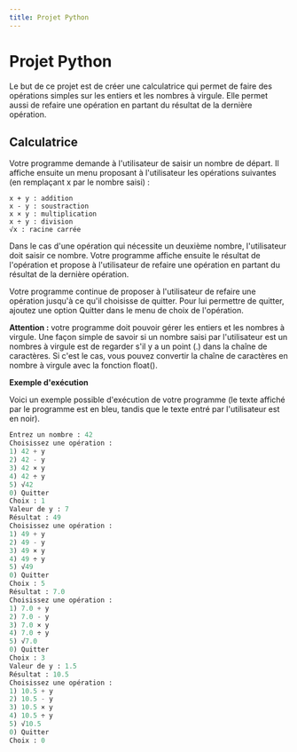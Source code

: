 ```yaml
---
title: Projet Python
---
```


# Projet Python

Le but de ce projet est de créer une calculatrice qui permet de faire des opérations simples sur les entiers et les nombres à virgule. Elle permet aussi de refaire une opération en partant du résultat de la dernière opération.


## Calculatrice 

Votre programme demande à l'utilisateur de saisir un nombre de départ. Il affiche ensuite un menu proposant à l'utilisateur les opérations suivantes (en remplaçant x par le nombre saisi) :

```
x + y : addition
x - y : soustraction
x × y : multiplication
x ÷ y : division
√x : racine carrée
```

Dans le cas d'une opération qui nécessite un deuxième nombre, l'utilisateur doit saisir ce nombre. Votre programme affiche ensuite le résultat de l'opération et propose à l'utilisateur de refaire une opération en partant du résultat de la dernière opération.

Votre programme continue de proposer à l'utilisateur de refaire une opération jusqu'à ce qu'il choisisse de quitter. Pour lui permettre de quitter, ajoutez une option Quitter dans le menu de choix de l'opération.

**Attention :** votre programme doit pouvoir gérer les entiers et les nombres à virgule. Une façon simple de savoir si un nombre saisi par l'utilisateur est un nombres à virgule est de regarder s'il y a un point (.) dans la chaîne de caractères. Si c'est le cas, vous pouvez convertir la chaîne de caractères en nombre à virgule avec la fonction float().

**Exemple d'exécution**

Voici un exemple possible d'exécution de votre programme (le texte affiché par le programme est en bleu, tandis que le texte entré par l'utilisateur est en noir).

```python
Entrez un nombre : 42
Choisissez une opération :
1) 42 + y
2) 42 - y
3) 42 × y
4) 42 ÷ y
5) √42
0) Quitter
Choix : 1
Valeur de y : 7
Résultat : 49
Choisissez une opération :
1) 49 + y
2) 49 - y
3) 49 × y
4) 49 ÷ y
5) √49
0) Quitter
Choix : 5
Résultat : 7.0
Choisissez une opération :
1) 7.0 + y
2) 7.0 - y
3) 7.0 × y
4) 7.0 ÷ y
5) √7.0
0) Quitter
Choix : 3
Valeur de y : 1.5
Résultat : 10.5
Choisissez une opération :
1) 10.5 + y
2) 10.5 - y
3) 10.5 × y
4) 10.5 ÷ y
5) √10.5
0) Quitter
Choix : 0
```